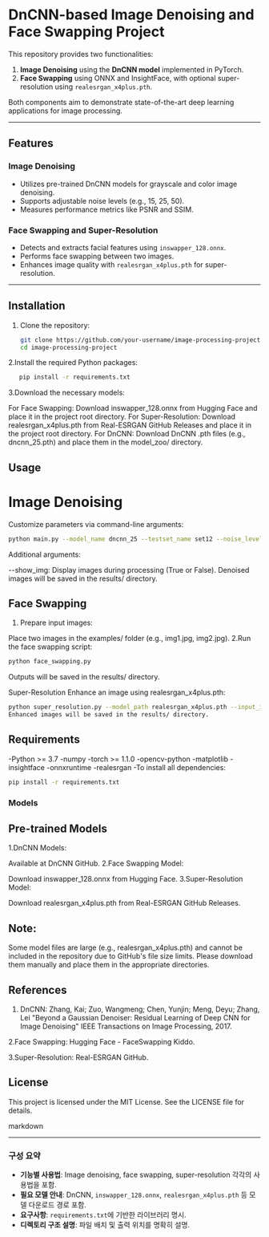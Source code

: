 # DnCNN-based Image Denoising and Face Swapping Project

This repository provides two functionalities:
1. **Image Denoising** using the **DnCNN model** implemented in PyTorch.
2. **Face Swapping** using ONNX and InsightFace, with optional super-resolution using `realesrgan_x4plus.pth`.

Both components aim to demonstrate state-of-the-art deep learning applications for image processing.

---

## Features
### Image Denoising
- Utilizes pre-trained DnCNN models for grayscale and color image denoising.
- Supports adjustable noise levels (e.g., 15, 25, 50).
- Measures performance metrics like PSNR and SSIM.

### Face Swapping and Super-Resolution
- Detects and extracts facial features using `inswapper_128.onnx`.
- Performs face swapping between two images.
- Enhances image quality with `realesrgan_x4plus.pth` for super-resolution.

---

## Installation

1. Clone the repository:
   ```bash
   git clone https://github.com/your-username/image-processing-project.git
   cd image-processing-project

2.Install the required Python packages:

   ```bash
      pip install -r requirements.txt
   ```

3.Download the necessary models:

For Face Swapping:
Download inswapper_128.onnx from Hugging Face and place it in the project root directory.
For Super-Resolution:
Download realesrgan_x4plus.pth from Real-ESRGAN GitHub Releases and place it in the project root directory.
For DnCNN:
Download DnCNN .pth files (e.g., dncnn_25.pth) and place them in the model_zoo/ directory.

## Usage

# Image Denoising
Customize parameters via command-line arguments:

```bash
python main.py --model_name dncnn_25 --testset_name set12 --noise_level_img 25
```
Additional arguments:

--show_img: Display images during processing (True or False).
Denoised images will be saved in the results/ directory.

## Face Swapping
1. Prepare input images:

Place two images in the examples/ folder (e.g., img1.jpg, img2.jpg).
2.Run the face swapping script:

```bash
python face_swapping.py
```
Outputs will be saved in the results/ directory.

Super-Resolution
Enhance an image using realesrgan_x4plus.pth:

```bash
python super_resolution.py --model_path realesrgan_x4plus.pth --input_image examples/img1.jpg
Enhanced images will be saved in the results/ directory.
```

## Requirements
-Python >= 3.7
-numpy
-torch >= 1.1.0
-opencv-python
-matplotlib
-insightface
-onnxruntime
-realesrgan
-To install all dependencies:

```bash
pip install -r requirements.txt
```
### Models
## Pre-trained Models
1.DnCNN Models:

Available at DnCNN GitHub.
2.Face Swapping Model:

Download inswapper_128.onnx from Hugging Face.
3.Super-Resolution Model:

Download realesrgan_x4plus.pth from Real-ESRGAN GitHub Releases.

## Note:
Some model files are large (e.g., realesrgan_x4plus.pth) and cannot be included in the repository due to GitHub's file size limits. Please download them manually and place them in the appropriate directories.

## References
1. DnCNN:
   Zhang, Kai; Zuo, Wangmeng; Chen, Yunjin; Meng, Deyu; Zhang, Lei
   "Beyond a Gaussian Denoiser: Residual Learning of Deep CNN for Image Denoising"
   IEEE Transactions on Image Processing, 2017.

2.Face Swapping:
   Hugging Face - FaceSwapping Kiddo.
   
3.Super-Resolution:
 Real-ESRGAN GitHub.
## License
This project is licensed under the MIT License. See the LICENSE file for details.

markdown

---

### 구성 요약
- **기능별 사용법**: Image denoising, face swapping, super-resolution 각각의 사용법을 포함.
- **필요 모델 안내**: DnCNN, `inswapper_128.onnx`, `realesrgan_x4plus.pth` 등 모델 다운로드 경로 포함.
- **요구사항**: `requirements.txt`에 기반한 라이브러리 명시.
- **디렉토리 구조 설명**: 파일 배치 및 출력 위치를 명확히 설명.
